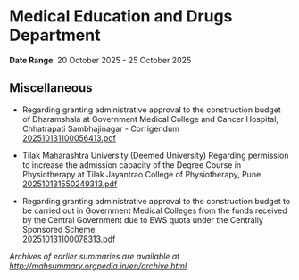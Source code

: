 # Medical Education and Drugs Department

**Date Range**: 20 October 2025 - 25 October 2025


## Miscellaneous
- Regarding granting administrative approval to the construction budget of Dharamshala at Government Medical College and Cancer Hospital, Chhatrapati Sambhajinagar - Corrigendum\
  [202510131100056413.pdf](https://gr.maharashtra.gov.in/Site/Upload/Government%20Resolutions/English/202510131100056413.pdf)

- Tilak Maharashtra University (Deemed University) Regarding permission to increase the admission capacity of the Degree Course in Physiotherapy at Tilak Jayantrao College of Physiotherapy, Pune.\
  [202510131550249313.pdf](https://gr.maharashtra.gov.in/Site/Upload/Government%20Resolutions/English/202510131550249313.pdf)

- Regarding granting administrative approval to the construction budget to be carried out in Government Medical Colleges from the funds received by the Central Government due to EWS quota under the Centrally Sponsored Scheme.\
  [202510131100078313.pdf](https://gr.maharashtra.gov.in/Site/Upload/Government%20Resolutions/English/202510131100078313.pdf)


*Archives of earlier summaries are available at http://mahsummary.orgpedia.in/en/archive.html*